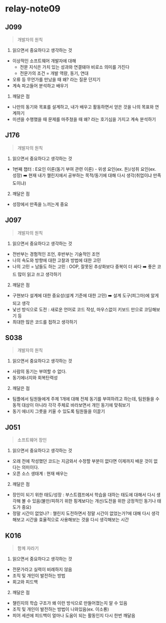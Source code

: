 # relay-note09

## J099
> 개발자의 원칙
1. 읽으면서 중요하다고 생각하는 것
- 이상적인 소프트웨어 개발자에 대해
	- 전문 지식은 가치 있는 성과와 연결돼야 비로소 의미를 가진다
	- 전문가의 조건 = 개발 역량, 동기, 연대
- 오류 등 무언가를 만났을 때 왜? 라는 질문 던지기
- 계속 파고들어 분석하고 배우기
1. 깨달은 점
- 나만의 동기와 목표를 설계하고, 내가 배우고 활동하면서 얻은 것을 나의 목표와 연계하기
- 미션을 수행했을 때 문제를 마주쳤을 때 왜? 라는 호기심을 가지고 계속 분석하기

## J176
> 개발자의 원칙
1. 읽으면서 중요하다고 생각하는 것
- 1번째 챕터 : E요인 이론(동기 부여 관련 이론) - 위생 요인(ex. 돈)/성취 요인(ex. 성장) ➡️ 현재 내가 챌린지에서 공부하는 목적/동기에 대해 다시 생각(취업이냐 만족도이냐)
2. 깨달은 점
- 성장에서 만족을 느끼는게 중요

## J097
> 개발자의 원칙
1. 읽으면서 중요하다고 생각하는 것
- 전반부는 경험적인 조언, 후반부는 기술적인 조언
- 나의 속도와 방향에 대한 고찰과 방법에 대한 고민
- 나의 고민 = 남들도 하는 고민 : OOP, 잘못된 추상화보다 중복이 더 싸다 ➡️ 좋은 코드 많이 읽고 쓰고 생각하기
2. 깨달은 점
- 구현보다 설계에 대한 중요성(설계 기준에 대한 고민) ➡️ 설계 도구(피그마)에 알게되고 생각
- 낯선 방식으로 도전 : 새로운 언어로 코드 작성, 마우스없이 키보드 만으로 코딩해보기 등
- 최대한 많은 코드를 접하고 생각하기

## S038
> 개발자의 원칙
1. 읽으면서 중요하다고 생각하는 것
- 사람의 동기는 부여할 수 없다.
- 동기에너지와 회복탄력성
2. 깨달은 점
- 팀플에서 팀원들에게 주제 1개에 대해 전체 동기를 부여하려고 하는데, 팀원들을 수동적 대상이 아니라 각각 주체로 바라보면서 개인 동기에 맞춰보기
- 동기 에너지 그릇을 키울 수 있도록 팀원들을 이끌기

## J051
> 소프트웨어 장인
1. 읽으면서 중요하다고 생각하는 것
- 오래 전에 작성했던 코드는 지금와서 수정할 부분이 없다면 이제까지 배운 것이 없다는 의미이다.
- 오픈 소스 생태계 : 현재 배우는
2. 깨달은 점
- 장인이 되기 위한 태도/성장 : 부스트캠프에서 학습을 대하는 태도에 대해서 다시 생각해 볼 수 있음(불만/피하기 위한 핑계보다는 개선/도전을 위한 긍정적인 동기나 태도가 중요)
- 정말 시간이 없었나? : 챌린지 도전하면서 정말 시간이 없었는가?에 대해 다시 생각해보고 시간을 효율적으로 사용해보는 것을 다시 생각해보는 시간

## K016
> 함께 자라기
1. 읽으면서 중요하다고 생각하는 것
- 전문가라고 실력이 비례하지 않음
- 조직 및 개인이 발전하는 방법
- 회고와 피드백
2. 깨달은 점
- 챌린지의 학습 구조가 왜 이런 방식으로 만들어졌는지 알 수 있음
- 조직 및 개인이 발전하는 방법이 나와있음(ex. 이소룡)
- 피어 세션에 피드백이 얼마나 도움이 되는 활동인지 다시 한번 깨달음
